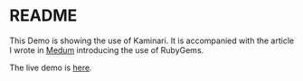 # README

This Demo is showing the use of Kaminari.
It is accompanied with the article I wrote in [Medum][MED] introducing the use of RubyGems.

The live demo is [here][DEMO].

[MED]: <https://medium.com/實用的rubygems/kaminari-輕鬆設定資料分頁-31b015c8dc1b>
[DEMO]: <http://demo-kaminari.herokuapp.com>

